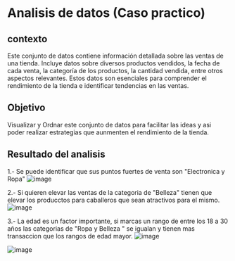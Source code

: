 # Analisis de datos (Caso practico)

## contexto
Este conjunto de datos contiene información detallada sobre las ventas de una tienda. Incluye datos sobre diversos productos vendidos, la fecha de cada venta, la categoría de los productos, la cantidad vendida, entre otros aspectos relevantes. Estos datos son esenciales para comprender el rendimiento de la tienda e identificar tendencias en las ventas. 


## Objetivo
Visualizar y Ordnar este conjunto de datos para facilitar las ideas y asi poder realizar estrategias que aunmenten el rendimiento de la tienda. 

## Resultado del analisis 
1.- Se puede identificar que sus puntos fuertes de venta son "Electronica y Ropa" 
![image](https://github.com/user-attachments/assets/0e82e609-ccf8-402c-8f22-2ca5eb5d7293)

2.- Si quieren elevar las ventas de la categoria de "Belleza" tienen que elevar los producctos para caballeros que sean atractivos para el mismo.
![image](https://github.com/user-attachments/assets/070066cf-9c1f-42fc-8b41-70c00e59cb6c)

3.- La edad es un factor importante, si marcas un rango de entre los 18 a 30 años las categorias de "Ropa y Belleza " se igualan y tienen mas transaccion que los rangos de edad mayor. 
![image](https://github.com/user-attachments/assets/1056d797-ed3e-4b12-af3e-86ec4b9cc330)

![image](https://github.com/user-attachments/assets/60ffe173-2c14-4d82-b615-ea0a4f16c609)

